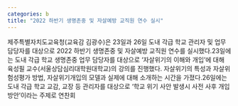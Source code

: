 ```yaml
---
categories: b
title: "2022 하반기 생명존중 및 자살예방 교직원 연수 실시"
---
```

제주특별자치도교육청(교육감 김광수)은 23일과 26일 도내 각급 학교 관리자 및 업무 담당자를 대상으로 2022 하반기 생명존중 및 자살예방 교직원 연수를 실시했다.23일에는 도내 각급 학교 생명존중 업무 담당자를 대상으로 ‘자살위기의 이해와 개입’에 대해 육성필 교수(서울상담심리대학원대학교)의 강의를 진행했다. 자살위기의 특성과 자살위험성평가 방법, 자살위기개입의 모델과 실제에 대해 소개하는 시간을 가졌다.26일에는 도내 각급 학교 교감, 교장 등 관리자를 대상으로 ‘학교 위기 사안 발생시 사전 사후 개입방안’이라는 주제로 연찬회
